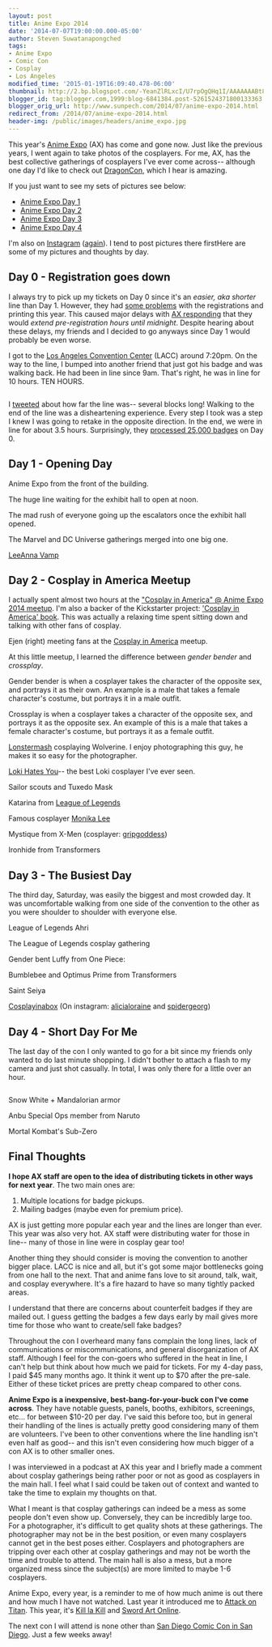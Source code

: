 ```yaml
---
layout: post
title: Anime Expo 2014
date: '2014-07-07T19:00:00.000-05:00'
author: Steven Suwatanapongched
tags:
- Anime Expo
- Comic Con
- Cosplay
- Los Angeles
modified_time: '2015-01-19T16:09:40.478-06:00'
thumbnail: http://2.bp.blogspot.com/-YeanZlRLxcI/U7rpOgQHq1I/AAAAAAABt80/1OWxN9GBM-I/s600/2014-Anime-Expo-Line---Day-0.jpg
blogger_id: tag:blogger.com,1999:blog-6841384.post-5261524371800133363
blogger_orig_url: http://www.sunpech.com/2014/07/anime-expo-2014.html
redirect_from: /2014/07/anime-expo-2014.html
header-img: /public/images/headers/anime_expo.jpg
---
```


This year's <a href="http://www.anime-expo.org/">Anime Expo</a> (AX) has come and gone now. Just like the previous years, I went again to take photos of the cosplayers. For me, AX, has the best collective gatherings of cosplayers I've ever come across-- although one day I'd like to check out <a href="http://www.dragoncon.org/">DragonCon</a>, which I hear is amazing.

If you just want to see my sets of pictures see below:

<ul>
  <li><a href="https://www.facebook.com/media/set/?set=a.721502394581454.1073741862.408588035872893&amp;type=1">Anime Expo Day 1</a></li>
  <li><a href="https://www.facebook.com/media/set/?set=a.721680091230351.1073741863.408588035872893&amp;type=1">Anime Expo Day 2</a></li>
  <li><a href="https://www.facebook.com/media/set/?set=a.721794217885605.1073741864.408588035872893&amp;type=1">Anime Expo Day 3</a></li>
  <li><a href="https://www.facebook.com/media/set/?set=a.721851927879834.1073741865.408588035872893&amp;type=1">Anime Expo Day 4</a></li>
</ul>

I'm also on <a href="http://www.instagram.com/sunpech">Instagram</a> (<a href="/2013/01/cleaning-up-old-social-accounts">again</a>). I tend to post pictures there firstHere are some of my pictures and thoughts by day.

## Day 0 - Registration goes down

I always try to pick up my tickets on Day 0 since it's an <i>easier, aka shorter</i> line than Day 1. However, they had <a href="https://twitter.com/AnimeExpo/status/484471133354205185">some problems</a> with the registrations and printing this year. This caused major delays with <a href="https://twitter.com/AnimeExpo/status/484505694154915840">AX responding</a> that they would <i>extend pre-registration hours until midnight</i>.  Despite hearing about these delays, my friends and I decided to go anyways since Day 1 would probably be even worse.

I got to the <a href="http://www.lacclink.com/">Los Angeles Convention Center</a> (LACC) around 7:20pm. On the way to the line, I bumped into another friend that just got his badge and was walking back. He had been in line since 9am. That's right, he was in line for 10 hours. TEN HOURS.

<img alt=""  border="0" src="http://2.bp.blogspot.com/-YeanZlRLxcI/U7rpOgQHq1I/AAAAAAABt80/1OWxN9GBM-I/s600/2014-Anime-Expo-Line---Day-0.jpg"   />

I <a href="https://twitter.com/sunpech/status/484916784407932931">tweeted</a> about how far the line was-- several blocks long! Walking to the end of the line was a disheartening experience. Every step I took was a step I knew I was going to retake in the opposite direction. In the end, we were in line for about 3.5 hours. Surprisingly, they <a href="https://www.facebook.com/animeexpo/posts/10152410170996461">processed 25,000 badges</a> on Day 0.

## Day 1 - Opening Day

Anime Expo from the front of the building.
<img alt=""  border="0" src="http://4.bp.blogspot.com/-Ji7U3Ab6FXA/U7bTZvXTf2I/AAAAAAABtjk/d1LzqwCEy1k/s600/2014-07-03+at+10-46-46.jpg"   />

The huge line waiting for the exhibit hall to open at noon.
<img alt=""  border="0" src="http://3.bp.blogspot.com/-tD-p1AXrdKw/U7bTfDqAWlI/AAAAAAABtj8/hPGpUdbzIc0/s600/2014-07-03+at+11-18-30.jpg"   />

The mad rush of everyone going up the escalators once the exhibit hall opened.
<img alt=""  border="0" src="http://4.bp.blogspot.com/-fzrurDZcOHA/U7bThJ78jJI/AAAAAAABtkM/XWSbUW6YtoU/s600/2014-07-03+at+11-46-52.jpg"   />

The Marvel and DC Universe gatherings merged into one big one.
<a href="http://1.bp.blogspot.com/--lITWz9_ozQ/U7bUoNBzyAI/AAAAAAABtRA/lXXwU5MyTYo/s600/2014-07-03+at+14-22-32.jpg" ><img alt=""  border="0" src="http://1.bp.blogspot.com/--lITWz9_ozQ/U7bUoNBzyAI/AAAAAAABtRA/lXXwU5MyTYo/s600/2014-07-03+at+14-22-32.jpg"   /></a>

<a href="https://www.facebook.com/LeeAnnaVamp">LeeAnna Vamp</a>
<img alt=""  border="0" src="http://1.bp.blogspot.com/-8oShm_TR1X8/U7bUBwg6d8I/AAAAAAABtk8/W4eQvxr1SP0/s600/2014-07-03+at+13-07-39.jpg"   />

## Day 2 - Cosplay in America Meetup

I actually spent almost two hours at the <a href="https://www.facebook.com/events/851300824884746">"Cosplay in America" @ Anime Expo 2014 meetup</a>. I'm also a backer of the Kickstarter project:  <a href="https://www.kickstarter.com/projects/768656140/cosplay-in-america">'Cosplay in America' book</a>. This was actually a relaxing time spent sitting down and talking with other fans of cosplay.

Ejen (right) meeting fans at the <a href="https://www.facebook.com/cosplayinamerica">Cosplay in America</a> meetup.
<img alt=""  border="0" src="http://1.bp.blogspot.com/-9sng_-YA-sw/U7ecPUCjzVI/AAAAAAABtnM/n7FHK1GDsjk/s600/2014-07-04+at+16-26-06.jpg"   />

At this little meetup, I learned the difference between <i>gender bender</i> and <i>crossplay</i>.

Gender bender is when a cosplayer takes the character of the opposite sex, and portrays it as their own. An example is a male that takes a female character's costume, but portrays it in a male outfit.

Crossplay is when a cosplayer takes a character of the opposite sex, and portrays it as the opposite sex. An example of this is a male that takes a female character's costume, but portrays it as a female outfit.

<a href="https://www.facebook.com/Lonstermash">Lonstermash</a> cosplaying Wolverine. I enjoy photographing this guy, he makes it so easy for the photographer.
<img alt=""  border="0" src="http://2.bp.blogspot.com/-3iAIwY13iDI/U7ebSSTEuII/AAAAAAABtl8/9SSMCtz3WbQ/s600/2014-07-04+at+12-38-20.jpg"   />

<a href="https://www.facebook.com/lokiwillalwayshateyou">Loki Hates You</a>-- the best Loki cosplayer I've ever seen.
<img alt=""  border="0" src="http://3.bp.blogspot.com/-ZrP_y1VqVeg/U7ebqbglGRI/AAAAAAABtmE/YaKI8oT5MkE/s600/2014-07-04+at+13-12-04.jpg"   />

Sailor scouts and Tuxedo Mask
<img alt=""  border="0" src="http://4.bp.blogspot.com/--sCU6gIJ5Tw/U7ebty9OMGI/AAAAAAABtdQ/5rkqAJY7pqs/s600/2014-07-04+at+13-15-00-2.jpg"   />

Katarina from <a href="http://www.leagueoflegends.com/">League of Legends</a>
<img alt=""  border="0" src="http://4.bp.blogspot.com/-TG2LP9cey6E/U7eb8eEHxXI/AAAAAAABte4/0QXzY7iPa44/s600/2014-07-04+at+14-05-22.jpg"   />

Famous cosplayer <a href="https://www.facebook.com/London2191Cosplay">Monika Lee</a>
<img alt=""  border="0" src="http://4.bp.blogspot.com/-PTVK0jmoQ70/U7ecJzKyruI/AAAAAAABtm8/exQIqEB1if8/s600/2014-07-04+at+14-48-49.jpg"   />

Mystique from X-Men (cosplayer: <a href="https://instagram.com/gripgoddess">gripgoddess</a>)
<img alt=""  border="0" src="http://2.bp.blogspot.com/-qgNQ1S-PVTc/U7ecckWufZI/AAAAAAABtnU/EgHPCrtzqpI/s600/2014-07-04+at+17-22-33.jpg"   />

Ironhide from Transformers
<img alt=""  border="0" src="http://4.bp.blogspot.com/-6r4q0BMoiPk/U7ece77iVaI/AAAAAAABtnk/EHHMk1nogFc/s600/2014-07-04+at+17-41-30.jpg"   />

## Day 3 - The Busiest Day

The third day, Saturday, was easily the biggest and most crowded day. It was uncomfortable walking from one side of the convention to the other as you were shoulder to shoulder with everyone else.

League of Legends Ahri
<img alt=""  border="0" src="http://2.bp.blogspot.com/-WA8KY6y04GA/U7j1EzojMuI/AAAAAAABtwQ/uvCqu7jajGA/s600/2014-07-05+at+12-52-27.jpg"   />

The League of Legends cosplay gathering
<img alt=""  border="0" src="http://2.bp.blogspot.com/-CXltMWlh5lg/U7j1SY9069I/AAAAAAABtxo/j93LVdC0O9I/s600/2014-07-05+at+13-26-56.jpg"   />

Gender bent Luffy from One Piece:
<img alt=""  border="0" src="http://1.bp.blogspot.com/-t6yGmQr_x2Q/U7j1dBImv6I/AAAAAAABtyw/o7XCa5s6zTk/s600/2014-07-05+at+14-05-08.jpg"   />

Bumblebee and Optimus Prime from Transformers
<img alt=""  border="0" src="http://1.bp.blogspot.com/-PWjfPHAeN8s/U7j2ImBEu8I/AAAAAAABt3Q/JFpwjXKRKBE/s600/2014-07-05+at+17-09-07.jpg"   />

Saint Seiya
<img alt=""  border="0" src="http://3.bp.blogspot.com/-yePvNXBFXdY/U7j2K6tXaoI/AAAAAAABt3g/exPh2y4JsnU/s600/2014-07-05+at+17-10-05.jpg"   />

<a href="https://www.facebook.com/cosplayinabox">Cosplayinabox</a> (On instagram: <a href="http://instagram.com/alicialoraine">alicialoraine</a> and <a href="http://instagram.com/spidergeorg">spidergeorg</a>)
<img alt=""  border="0" src="http://3.bp.blogspot.com/-vdI5I_ggMFA/U7j2PX5hQSI/AAAAAAABt4A/uAE36920J34/s600/2014-07-05+at+17-16-34.jpg"   />

## Day 4 - Short Day For Me

The last day of the con I only wanted to go for a bit since my friends only wanted to do last minute shopping. I didn't bother to attach a flash to my camera and just shot casually. In total, I was only there for a little over an hour.

<img alt=""  border="0" src="http://1.bp.blogspot.com/-GQuB9Egdfbc/U7nO1Uf65mI/AAAAAAABt6I/4TCiun5M34s/s600/2014-07-06+at+12-31-28.jpg"   />

Snow White <complete id="goog_1764050811">+ </complete>Mandalorian armor
<img alt=""  border="0" src="http://4.bp.blogspot.com/-rOt-VkT9yW0/U7nPBXAr4pI/AAAAAAABt7Y/GZhcceYeCk4/s600/2014-07-06+at+13-14-10.jpg"   />

Anbu Special Ops member from Naruto
<img alt=""  border="0" src="http://1.bp.blogspot.com/-qyi45n6Endw/U7nPCrFNkRI/AAAAAAABt7g/U2Z3SY0U1Cg/s600/2014-07-06+at+13-17-18.jpg"   />

Mortal Kombat's Sub-Zero
<img alt=""  border="0" src="http://4.bp.blogspot.com/-0BhiZnQmPaA/U7nPDzJ5qPI/AAAAAAABt7o/_rOiF2bWsTk/s600/2014-07-06+at+13-27-33-Edit.jpg"   />

## Final Thoughts

<b>I hope AX staff are open to the idea of distributing tickets in other ways for next year</b>. The two main ones are:

<ol>
  <li>Multiple locations for badge pickups.</li>
  <li>Mailing badges (maybe even for premium price). </li>
</ol>

AX is just getting more popular each year and the lines are longer than ever. This year was also very hot. AX staff were distributing water for those in line-- many of those in line were in cosplay gear too!

Another thing they should consider is moving the convention to another bigger place. LACC is nice and all, but it's got some major bottlenecks going from one hall to the next. That and anime fans love to sit around, talk, wait, and cosplay everywhere. It's a fire hazard to have so many tightly packed areas.

I understand that there are concerns about counterfeit badges if they are mailed out. I guess getting the badges a few days early by mail gives more time for those who want to create/sell fake badges?

Throughout the con I overheard many fans complain the long lines, lack of communications or miscommunications, and general disorganization of AX staff. Although I feel for the con-goers who suffered in the heat in line, I can't help but think about how much we paid for tickets. For my 4-day pass, I paid $45 many months ago. It think it went up to $70 after the pre-sale. Either of these ticket prices are pretty cheap compared to other cons.

<b>Anime Expo is a inexpensive, best-bang-for-your-buck con I've come across</b>. They have notable guests, panels, booths, exhibitors, screenings, etc... for between $10-20 per day. I've said this before too, but in general their handling of the lines is actually pretty good considering many of them are volunteers. I've been to other conventions where the line handling isn't even half as good-- and this isn't even considering how much bigger of a con AX is to other smaller ones.

I was interviewed in a podcast at AX this year and I briefly made a comment about cosplay gatherings being rather poor or not as good as cosplayers in the main hall. I feel what I said could be taken out of context and wanted to take the time to explain my thoughts on that.

What I meant is that cosplay gatherings can indeed be a mess as some people don't even show up. Conversely, they can be incredibly large too. For a photographer, it's difficult to get quality shots at these gatherings. The photographer may not be in the best position, or even many cosplayers cannot get in the best poses either. Cosplayers and photographers are tripping over each other at cosplay gatherings and may not be worth the time and trouble to attend. The main hall is also a mess, but a more organized mess since the subject(s) are more limited to maybe 1-6 cosplayers.

Anime Expo, every year, is a reminder to me of how much anime is out there and how much I have not watched. Last year it introduced me to <a href="http://en.wikipedia.org/wiki/Attack_on_Titan">Attack on Titan</a>. This year, it's <a href="http://en.wikipedia.org/wiki/Kill_la_Kill">Kill la Kill</a> and <a href="http://en.wikipedia.org/wiki/Sword_Art_Online">Sword Art Online</a>.

The next con I will attend is none other than <a href="http://www.comic-con.org/cci">San Diego Comic Con in San Diego</a>. Just a few weeks away!
